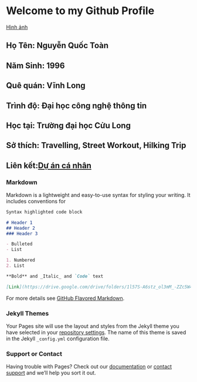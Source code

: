 

# Welcome to my Github Profile

[Hình ảnh](D:\Toan.JPG)

## Họ Tên: Nguyễn Quốc Toàn
## Năm Sinh: 1996
## Quê quán: Vĩnh Long
## Trình độ: Đại học công nghệ  thông tin
## Học tại: Trường đại học Cửu Long
## Sở thích: Travelling, Street Workout, Hilking Trip


## Liên kết:[Dự án cá nhân](https://github.com/quoctoan1702/quoctoan1702)

### Markdown

Markdown is a lightweight and easy-to-use syntax for styling your writing. It includes conventions for

```markdown
Syntax highlighted code block

# Header 1
## Header 2
### Header 3

- Bulleted
- List

1. Numbered
2. List

**Bold** and _Italic_ and `Code` text

[Link](https://drive.google.com/drive/folders/1l57S-A6stz_ol3mM_-ZZc5W4EJfIno0r) and ![Image](src)
```

For more details see [GitHub Flavored Markdown](https://guides.github.com/features/mastering-markdown/).

### Jekyll Themes

Your Pages site will use the layout and styles from the Jekyll theme you have selected in your [repository settings](https://github.com/quoctoan1702/031-Toan/settings). The name of this theme is saved in the Jekyll `_config.yml` configuration file.

### Support or Contact

Having trouble with Pages? Check out our [documentation](https://help.github.com/categories/github-pages-basics/) or [contact support](https://github.com/contact) and we’ll help you sort it out.
